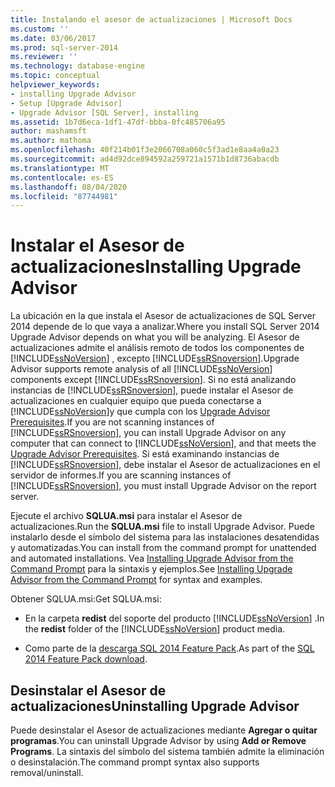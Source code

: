 ```yaml
---
title: Instalando el asesor de actualizaciones | Microsoft Docs
ms.custom: ''
ms.date: 03/06/2017
ms.prod: sql-server-2014
ms.reviewer: ''
ms.technology: database-engine
ms.topic: conceptual
helpviewer_keywords:
- installing Upgrade Advisor
- Setup [Upgrade Advisor]
- Upgrade Advisor [SQL Server], installing
ms.assetid: 1b7d6eca-1df1-47df-bbba-0fc485706a95
author: mashamsft
ms.author: mathoma
ms.openlocfilehash: 40f214b01f3e2066708a060c5f3ad1e8aa4a0a23
ms.sourcegitcommit: ad4d92dce894592a259721a1571b1d8736abacdb
ms.translationtype: MT
ms.contentlocale: es-ES
ms.lasthandoff: 08/04/2020
ms.locfileid: "87744981"
---
```

# <a name="installing-upgrade-advisor"></a><span data-ttu-id="9129f-102">Instalar el Asesor de actualizaciones</span><span class="sxs-lookup"><span data-stu-id="9129f-102">Installing Upgrade Advisor</span></span>
  <span data-ttu-id="9129f-103">La ubicación en la que instala el Asesor de actualizaciones de SQL Server 2014 depende de lo que vaya a analizar.</span><span class="sxs-lookup"><span data-stu-id="9129f-103">Where you install SQL Server 2014 Upgrade Advisor depends on what you will be analyzing.</span></span> <span data-ttu-id="9129f-104">El Asesor de actualizaciones admite el análisis remoto de todos los componentes de [!INCLUDE[ssNoVersion](../../includes/ssnoversion-md.md)] , excepto [!INCLUDE[ssRSnoversion](../../includes/ssrsnoversion-md.md)].</span><span class="sxs-lookup"><span data-stu-id="9129f-104">Upgrade Advisor supports remote analysis of all [!INCLUDE[ssNoVersion](../../includes/ssnoversion-md.md)] components except [!INCLUDE[ssRSnoversion](../../includes/ssrsnoversion-md.md)].</span></span> <span data-ttu-id="9129f-105">Si no está analizando instancias de [!INCLUDE[ssRSnoversion](../../includes/ssrsnoversion-md.md)], puede instalar el Asesor de actualizaciones en cualquier equipo que pueda conectarse a [!INCLUDE[ssNoVersion](../../includes/ssnoversion-md.md)]y que cumpla con los [Upgrade Advisor Prerequisites](../../../2014/sql-server/install/upgrade-advisor-prerequisites.md).</span><span class="sxs-lookup"><span data-stu-id="9129f-105">If you are not scanning instances of [!INCLUDE[ssRSnoversion](../../includes/ssrsnoversion-md.md)], you can install Upgrade Advisor on any computer that can connect to [!INCLUDE[ssNoVersion](../../includes/ssnoversion-md.md)], and that meets the [Upgrade Advisor Prerequisites](../../../2014/sql-server/install/upgrade-advisor-prerequisites.md).</span></span> <span data-ttu-id="9129f-106">Si está examinando instancias de [!INCLUDE[ssRSnoversion](../../includes/ssrsnoversion-md.md)], debe instalar el Asesor de actualizaciones en el servidor de informes.</span><span class="sxs-lookup"><span data-stu-id="9129f-106">If you are scanning instances of [!INCLUDE[ssRSnoversion](../../includes/ssrsnoversion-md.md)], you must install Upgrade Advisor on the report server.</span></span>  
  
 <span data-ttu-id="9129f-107">Ejecute el archivo **SQLUA.msi** para instalar el Asesor de actualizaciones.</span><span class="sxs-lookup"><span data-stu-id="9129f-107">Run the **SQLUA.msi** file to install Upgrade Advisor.</span></span> <span data-ttu-id="9129f-108">Puede instalarlo desde el símbolo del sistema para las instalaciones desatendidas y automatizadas.</span><span class="sxs-lookup"><span data-stu-id="9129f-108">You can install from the command prompt for unattended and automated installations.</span></span> <span data-ttu-id="9129f-109">Vea [Installing Upgrade Advisor from the Command Prompt](../../../2014/sql-server/install/installing-upgrade-advisor-from-the-command-prompt.md) para la sintaxis y ejemplos.</span><span class="sxs-lookup"><span data-stu-id="9129f-109">See [Installing Upgrade Advisor from the Command Prompt](../../../2014/sql-server/install/installing-upgrade-advisor-from-the-command-prompt.md) for syntax and examples.</span></span>  
  
 <span data-ttu-id="9129f-110">Obtener SQLUA.msi:</span><span class="sxs-lookup"><span data-stu-id="9129f-110">Get SQLUA.msi:</span></span>  
  
-   <span data-ttu-id="9129f-111">En la carpeta **redist** del soporte del producto [!INCLUDE[ssNoVersion](../../includes/ssnoversion-md.md)] .</span><span class="sxs-lookup"><span data-stu-id="9129f-111">In the **redist** folder of the [!INCLUDE[ssNoVersion](../../includes/ssnoversion-md.md)] product media.</span></span>  
  
-   <span data-ttu-id="9129f-112">Como parte de la [descarga SQL 2014 Feature Pack](https://www.microsoft.com/download/details.aspx?id=42295).</span><span class="sxs-lookup"><span data-stu-id="9129f-112">As part of the [SQL 2014 Feature Pack download](https://www.microsoft.com/download/details.aspx?id=42295).</span></span>  
  
## <a name="uninstalling-upgrade-advisor"></a><span data-ttu-id="9129f-113">Desinstalar el Asesor de actualizaciones</span><span class="sxs-lookup"><span data-stu-id="9129f-113">Uninstalling Upgrade Advisor</span></span>  
 <span data-ttu-id="9129f-114">Puede desinstalar el Asesor de actualizaciones mediante **Agregar o quitar programas**.</span><span class="sxs-lookup"><span data-stu-id="9129f-114">You can uninstall Upgrade Advisor by using **Add or Remove Programs**.</span></span> <span data-ttu-id="9129f-115">La sintaxis del símbolo del sistema también admite la eliminación o desinstalación.</span><span class="sxs-lookup"><span data-stu-id="9129f-115">The command prompt syntax also supports removal/uninstall.</span></span>  
  
  
